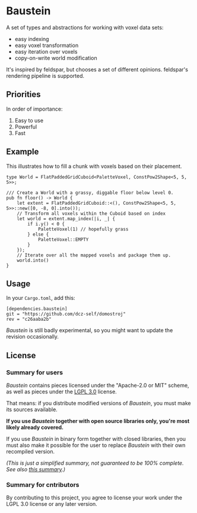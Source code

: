 Baustein
=====

A set of types and abstractions for working with voxel data sets:
- easy indexing
- easy voxel transformation
- easy iteration over voxels
- copy-on-write world modification

It's inspired by feldspar, but chooses a set of different opinions.
feldspar's rendering pipeline is supported.

Priorities
-----------

In order of importance:
1. Easy to use
2. Powerful
3. Fast

Example
-----------

This illustrates how to fill a chunk with voxels based on their placement.

```
type World = FlatPaddedGridCuboid<PaletteVoxel, ConstPow2Shape<5, 5, 5>>;

/// Create a World with a grassy, diggable floor below level 0.
pub fn floor() -> World {
    let extent = FlatPaddedGridCuboid::<(), ConstPow2Shape<5, 5, 5>>::new([0, -8, 0].into());
    // Transform all voxels within the Cuboid based on index
    let world = extent.map_index(|i, _| {
        if i.y() < 0 {
            PaletteVoxel(1) // hopefully grass
        } else {
            PaletteVoxel::EMPTY
        }
    });
    // Iterate over all the mapped voxels and package them up.
    world.into()
}
```

Usage
--------

In your `Cargo.toml`, add this:

```
[dependencies.baustein]
git = "https://github.com/dcz-self/domostroj"
rev = "c26aaba2b"
```

*Baustein* is still badly experimental, so you might want to update the revision occasionally.

License
---------

### Summary for users

*Baustein* contains pieces licensed under the "Apache-2.0 or MIT" scheme, as well as pieces under the [LGPL 3.0](https://choosealicense.com/licenses/lgpl-3.0/) license.

That means: if you distribute modified versions of *Baustein*, you must make its sources available.

**If you use *Baustein* together with open source libraries only, you're most likely already covered.**

If you use *Baustein* in binary form together with closed libraries, then you must also make it possible for the user to replace *Baustein* with their own recompiled version.

*(This is just a simplified summary, not guaranteed to be 100% complete. See also [this summary](https://choosealicense.com/licenses/lgpl-3.0/).)*

### Summary for cntributors

By contributing to this project, you agree to license your work under the LGPL 3.0 license or any later version.
